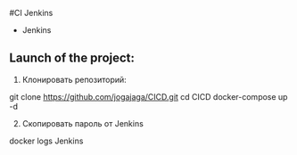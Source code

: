 #CI Jenkins

- Jenkins

## Launch of the project:

1. Клонировать репозиторий:

git clone https://github.com/jogajaga/CICD.git
cd CICD
docker-compose up -d

2. Скопировать пароль от Jenkins

docker logs Jenkins



